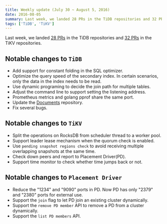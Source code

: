 ```yaml
---
title: Weekly update (July 30 ~ August 5, 2016)
date: 2016-08-05
summary: Last week, we landed 28 PRs in the TiDB repositories and 32 PRs in the TiKV repositories.
tags: ['TiDB', 'TiKV']
---
```


Last week, we landed [28 PRs](https://github.com/pingcap/tidb/pulls?utf8=%E2%9C%93&q=is%3Apr%20is%3Amerged%20merged%3A2016-07-30..2016-08-05%20) in the TiDB repositories and [32 PRs](https://github.com/search?utf8=%E2%9C%93&q=repo%3Apingcap%2Ftikv+repo%3Apingcap%2Fpd+is%3Apr+is%3Amerged+merged%3A2016-07-30..2016-08-05+&type=Issues&ref=searchresults) in the TiKV repositories.

## Notable changes to `TiDB`

+ Add support for constant folding in the SQL optimizer.
+ Optimize the query speed of the secondary index. In certain scenarios, only the data in the index needs to be read.
+ Use dynamic programing to decide the join path for multiple tables.
+ Adjust the command line to support setting the listening address.
+ Prometheus metrics and golang pprof share the same port.
+ Update the  [Documents](https://github.com/pingcap/docs) repository.
+ Fix several bugs.
## Notable changes to `TiKV`

+ Split the operations on RocksDB from scheduler thread to a worker pool.
+ Support leader lease mechanism when the quorum check is enabled. 
+ Use `pending snapshot regions check` to avoid receiving multiple overlapping snapshots at the same time.
+ Check down peers and report to Placement Driver(PD).
+ Support time monitor to check whether time jumps back or not.

## Notable changes to `Placement Driver`

+ Reduce the "1234" and "9090" ports in PD. Now PD has only "2379" and "2380" ports for external use. 
+ Support the `join` flag to let PD join an existing cluster dynamically.
+ Support the `remove PD member` API to remove a PD from a cluster dynamically.
+ Support the `list PD members` API.
